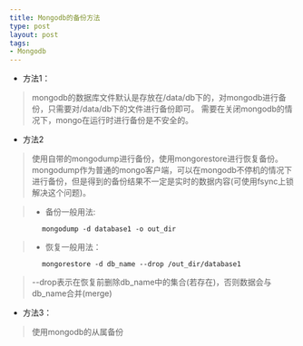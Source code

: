 ```yaml
--- 
title: Mongodb的备份方法
type: post
layout: post
tags: 
- Mongodb
---
```


+ 方法1：
> mongodb的数据库文件默认是存放在/data/db下的，对mongodb进行备份，只需要对/data/db下的文件进行备份即可。
需要在关闭mongodb的情况下，mongo在运行时进行备份是不安全的。

+ 方法2
> 使用自带的mongodump进行备份，使用mongorestore进行恢复备份。
mongodump作为普通的mongo客户端，可以在mongodb不停机的情况下进行备份，但是得到的备份结果不一定是实时的数据内容(可使用fsync上锁解决这个问题)。 

> - 备份一般用法:
>
            mongodump -d database1 -o out_dir   
> - 恢复一般用法：
>
            mongorestore -d db_name --drop /out_dir/database1
> --drop表示在恢复前删除db_name中的集合(若存在)，否则数据会与db_name合并(merge)

+ 方法3：
> 使用mongodb的从属备份
